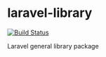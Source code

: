laravel-library
==========================

[![Build Status](https://travis-ci.org/intrip/laravel-library.png)](https://travis-ci.org/intrip/laravel-library)

Laravel general library package
